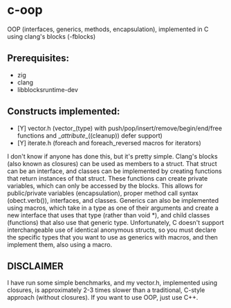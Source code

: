 # c-oop
OOP (interfaces, generics, methods, encapsulation), implemented in C using clang's blocks (-fblocks)

## Prerequisites:
- zig
- clang
- libblocksruntime-dev

## Constructs implemented:
- \[Y] vector.h (vector_(type) with push/pop/insert/remove/begin/end/free functions and \__attribute__((cleanup)) defer support)
- \[Y] iterate.h (foreach and foreach_reversed macros for iterators)

I don't know if anyone has done this, but it's pretty simple.
Clang's blocks (also known as closures) can be used as members to a struct.
That struct can be an interface, and classes can be implemented by creating functions
that return instances of that struct. These functions can create private variables, which
can only be accessed by the blocks. This allows for public/private variables (encapsulation),
proper method call syntax (obect.verb()), interfaces, and classes. Generics can also be
implemented using macros, which take in a type as one of their arguments and create a new
interface that uses that type (rather than void \*), and child classes (functions) that also
use that generic type. Unfortunately, C doesn't support interchangeable use of identical
anonymous structs, so you must declare the specific types that you want to use as generics
with macros, and then implement them, also using a macro.

## DISCLAIMER
I have run some simple benchmarks, and my vector.h, implemented using closures, is
approximately 2-3 times slower than a traditional, C-style approach (without closures).
If you want to use OOP, just use C++.
